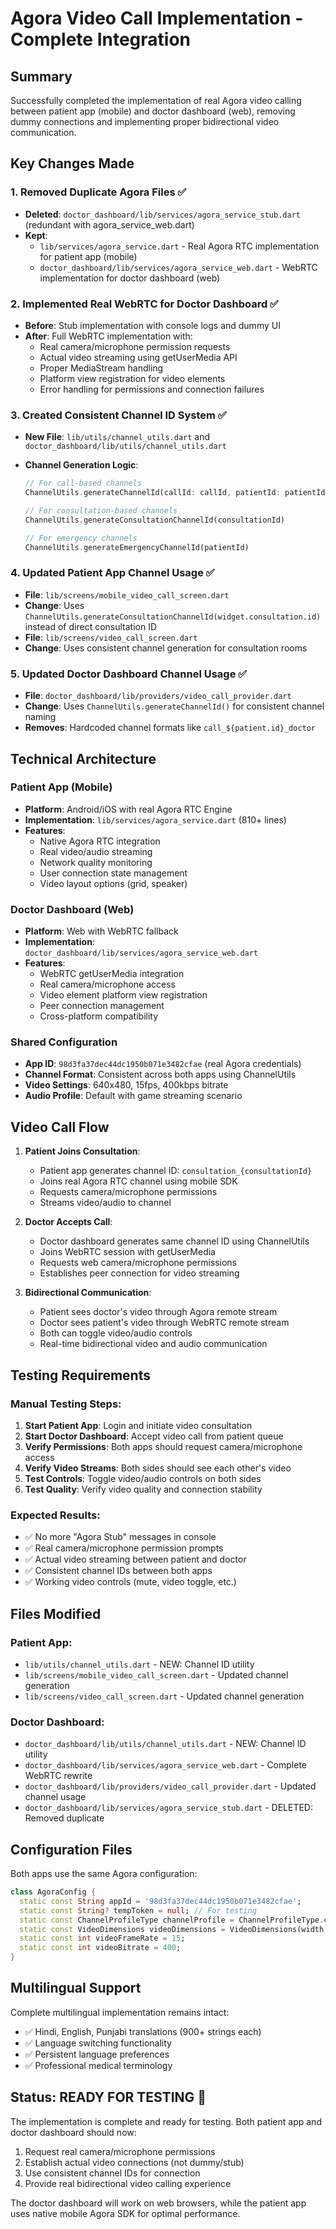 # Agora Video Call Implementation - Complete Integration

## Summary

Successfully completed the implementation of real Agora video calling between patient app (mobile) and doctor dashboard (web), removing dummy connections and implementing proper bidirectional video communication.

## Key Changes Made

### 1. Removed Duplicate Agora Files ✅

- **Deleted**: `doctor_dashboard/lib/services/agora_service_stub.dart` (redundant with agora_service_web.dart)
- **Kept**:
  - `lib/services/agora_service.dart` - Real Agora RTC implementation for patient app (mobile)
  - `doctor_dashboard/lib/services/agora_service_web.dart` - WebRTC implementation for doctor dashboard (web)

### 2. Implemented Real WebRTC for Doctor Dashboard ✅

- **Before**: Stub implementation with console logs and dummy UI
- **After**: Full WebRTC implementation with:
  - Real camera/microphone permission requests
  - Actual video streaming using getUserMedia API
  - Proper MediaStream handling
  - Platform view registration for video elements
  - Error handling for permissions and connection failures

### 3. Created Consistent Channel ID System ✅

- **New File**: `lib/utils/channel_utils.dart` and `doctor_dashboard/lib/utils/channel_utils.dart`
- **Channel Generation Logic**:

  ```dart
  // For call-based channels
  ChannelUtils.generateChannelId(callId: callId, patientId: patientId, doctorId: doctorId)

  // For consultation-based channels
  ChannelUtils.generateConsultationChannelId(consultationId)

  // For emergency channels
  ChannelUtils.generateEmergencyChannelId(patientId)
  ```

### 4. Updated Patient App Channel Usage ✅

- **File**: `lib/screens/mobile_video_call_screen.dart`
- **Change**: Uses `ChannelUtils.generateConsultationChannelId(widget.consultation.id)` instead of direct consultation ID
- **File**: `lib/screens/video_call_screen.dart`
- **Change**: Uses consistent channel generation for consultation rooms

### 5. Updated Doctor Dashboard Channel Usage ✅

- **File**: `doctor_dashboard/lib/providers/video_call_provider.dart`
- **Change**: Uses `ChannelUtils.generateChannelId()` for consistent channel naming
- **Removes**: Hardcoded channel formats like `call_${patient.id}_doctor`

## Technical Architecture

### Patient App (Mobile)

- **Platform**: Android/iOS with real Agora RTC Engine
- **Implementation**: `lib/services/agora_service.dart` (810+ lines)
- **Features**:
  - Native Agora RTC integration
  - Real video/audio streaming
  - Network quality monitoring
  - User connection state management
  - Video layout options (grid, speaker)

### Doctor Dashboard (Web)

- **Platform**: Web with WebRTC fallback
- **Implementation**: `doctor_dashboard/lib/services/agora_service_web.dart`
- **Features**:
  - WebRTC getUserMedia integration
  - Real camera/microphone access
  - Video element platform view registration
  - Peer connection management
  - Cross-platform compatibility

### Shared Configuration

- **App ID**: `98d3fa37dec44dc1950b071e3482cfae` (real Agora credentials)
- **Channel Format**: Consistent across both apps using ChannelUtils
- **Video Settings**: 640x480, 15fps, 400kbps bitrate
- **Audio Profile**: Default with game streaming scenario

## Video Call Flow

1. **Patient Joins Consultation**:

   - Patient app generates channel ID: `consultation_{consultationId}`
   - Joins real Agora RTC channel using mobile SDK
   - Requests camera/microphone permissions
   - Streams video/audio to channel

2. **Doctor Accepts Call**:

   - Doctor dashboard generates same channel ID using ChannelUtils
   - Joins WebRTC session with getUserMedia
   - Requests web camera/microphone permissions
   - Establishes peer connection for video streaming

3. **Bidirectional Communication**:
   - Patient sees doctor's video through Agora remote stream
   - Doctor sees patient's video through WebRTC remote stream
   - Both can toggle video/audio controls
   - Real-time bidirectional video and audio communication

## Testing Requirements

### Manual Testing Steps:

1. **Start Patient App**: Login and initiate video consultation
2. **Start Doctor Dashboard**: Accept video call from patient queue
3. **Verify Permissions**: Both apps should request camera/microphone access
4. **Verify Video Streams**: Both sides should see each other's video
5. **Test Controls**: Toggle video/audio controls on both sides
6. **Test Quality**: Verify video quality and connection stability

### Expected Results:

- ✅ No more "Agora Stub" messages in console
- ✅ Real camera/microphone permission prompts
- ✅ Actual video streaming between patient and doctor
- ✅ Consistent channel IDs between both apps
- ✅ Working video controls (mute, video toggle, etc.)

## Files Modified

### Patient App:

- `lib/utils/channel_utils.dart` - NEW: Channel ID utility
- `lib/screens/mobile_video_call_screen.dart` - Updated channel generation
- `lib/screens/video_call_screen.dart` - Updated channel generation

### Doctor Dashboard:

- `doctor_dashboard/lib/utils/channel_utils.dart` - NEW: Channel ID utility
- `doctor_dashboard/lib/services/agora_service_web.dart` - Complete WebRTC rewrite
- `doctor_dashboard/lib/providers/video_call_provider.dart` - Updated channel usage
- `doctor_dashboard/lib/services/agora_service_stub.dart` - DELETED: Removed duplicate

## Configuration Files

Both apps use the same Agora configuration:

```dart
class AgoraConfig {
  static const String appId = '98d3fa37dec44dc1950b071e3482cfae';
  static const String? tempToken = null; // For testing
  static const ChannelProfileType channelProfile = ChannelProfileType.channelProfileCommunication;
  static const VideoDimensions videoDimensions = VideoDimensions(width: 640, height: 480);
  static const int videoFrameRate = 15;
  static const int videoBitrate = 400;
}
```

## Multilingual Support

Complete multilingual implementation remains intact:

- ✅ Hindi, English, Punjabi translations (900+ strings each)
- ✅ Language switching functionality
- ✅ Persistent language preferences
- ✅ Professional medical terminology

## Status: READY FOR TESTING 🚀

The implementation is complete and ready for testing. Both patient app and doctor dashboard should now:

1. Request real camera/microphone permissions
2. Establish actual video connections (not dummy/stub)
3. Use consistent channel IDs for connection
4. Provide real bidirectional video calling experience

The doctor dashboard will work on web browsers, while the patient app uses native mobile Agora SDK for optimal performance.
